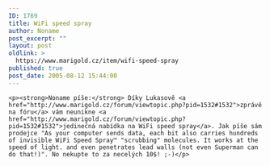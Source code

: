 ```yaml
---
ID: 1769
title: WiFi speed spray
author: Noname
post_excerpt: ""
layout: post
oldlink: >
  https://www.marigold.cz/item/wifi-speed-spray
published: true
post_date: 2005-08-12 15:44:00
---
```

	<p><strong>Noname píše:</strong> Díky Lukasově <a href="http://www.marigold.cz/forum/viewtopic.php?pid=1532#1532">zprávě na fóru</a> vám neunikne <a href="http://www.marigold.cz/forum/viewtopic.php?pid=1532#1532">jedinečná nabídka na WiFi speed spray</a>. Jak píše sám prodejce "As your computer sends data, each bit also carries hundreds of invisible WiFi Speed Spray™ "scrubbing" molecules. It works at the speed of light. and even penetrates lead walls (not even Superman can do that!)". No nekupte to za necelých 10$! ;-)</p>